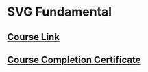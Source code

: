 # SVG Fundamental

## [Course Link](https://www.udemy.com/course/svg-fundamental/)

## [Course Completion Certificate](https://www.udemy.com/certificate/UC-424396f3-c460-42eb-b6f6-a0b542d24813/)
